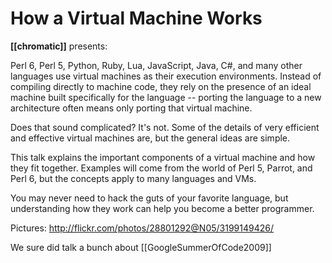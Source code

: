 # How a Virtual Machine Works

**[[chromatic]]** presents:

Perl 6, Perl 5, Python, Ruby, Lua, JavaScript, Java, C#, and many other
languages use virtual machines as their execution environments.  Instead of
compiling directly to machine code, they rely on the presence of an ideal
machine built specifically for the language -- porting the language to a new
architecture often means only porting that virtual machine.

Does that sound complicated?  It's not.  Some of the details of very efficient
and effective virtual machines are, but the general ideas are simple.

This talk explains the important components of a virtual machine and how they
fit together.  Examples will come from the world of Perl 5, Parrot, and Perl
6, but the concepts apply to many languages and VMs.

You may never need to hack the guts of your favorite language, but
understanding how they work can help you become a better programmer.

Pictures: http://flickr.com/photos/28801292@N05/3199149426/

We sure did talk a bunch about [[GoogleSummerOfCode2009]]
